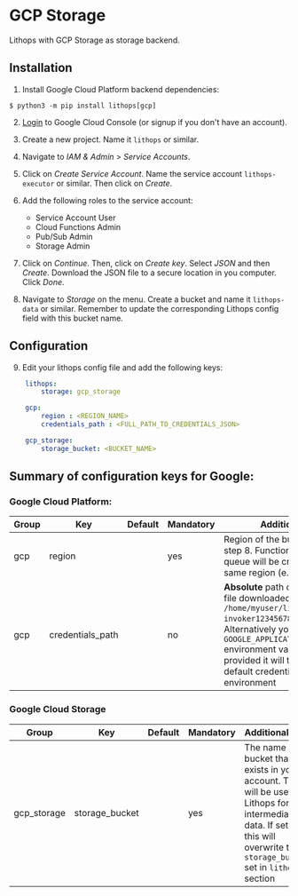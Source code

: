 # GCP Storage

Lithops with GCP Storage as storage backend.

## Installation

1. Install Google Cloud Platform backend dependencies:

```
$ python3 -m pip install lithops[gcp]
```

 2. [Login](https://console.cloud.google.com) to Google Cloud Console (or signup if you don't have an account).
 
 3. Create a new project. Name it `lithops` or similar.
 
 4. Navigate to *IAM & Admin* > *Service Accounts*.
 
 5. Click on *Create Service Account*. Name the service account `lithops-executor` or similar. Then click on *Create*.
 
 6. Add the following roles to the service account:
	 - Service Account User
	 - Cloud Functions Admin
	 - Pub/Sub Admin
	 - Storage Admin

 7. Click on *Continue*. Then, click on *Create key*. Select *JSON* and then *Create*. Download the JSON file to a secure location in you computer. Click *Done*.

 8. Navigate to *Storage* on the menu. Create a bucket and name it `lithops-data` or similar. Remember to update the corresponding Lithops config field with this bucket name.

## Configuration

9. Edit your lithops config file and add the following keys:

```yaml
    lithops:
        storage: gcp_storage

    gcp:
        region : <REGION_NAME>
        credentials_path : <FULL_PATH_TO_CREDENTIALS_JSON>

    gcp_storage:
        storage_bucket: <BUCKET_NAME>
```
 
## Summary of configuration keys for Google:

### Google Cloud Platform:

|Group|Key|Default|Mandatory|Additional info|
|---|---|---|---|---|
|gcp | region | |yes | Region of the bucket created at step 8. Functions and pub/sub queue will be created in the same region (e.g. `us-east1`) |
|gcp | credentials_path | |no | **Absolute** path of your JSON key file downloaded in step 7 (e.g. `/home/myuser/lithops-invoker1234567890.json`). Alternatively you can set `GOOGLE_APPLICATION_CREDENTIALS` environment variable. If not provided it will try to load the default credentials from the environment |

### Google Cloud Storage
|Group|Key|Default|Mandatory|Additional info|
|---|---|---|---|---|
|gcp_storage | storage_bucket | | yes | The name of a bucket that exists in your account. This will be used by Lithops for intermediate data. If set, this will overwrite the `storage_bucket` set in `lithops` section |
 
